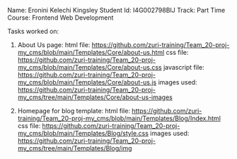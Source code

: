 Name: Eronini Kelechi Kingsley
Student Id: I4G002798BIJ
Track: Part Time 
Course: Frontend Web Development

Tasks worked on:
1. About Us page: 
 html file: https://github.com/zuri-training/Team_20-proj-my_cms/blob/main/Templates/Core/about-us.html
 css file: https://github.com/zuri-training/Team_20-proj-my_cms/blob/main/Templates/Core/about-us.css
 javascript file: https://github.com/zuri-training/Team_20-proj-my_cms/blob/main/Templates/Core/about-us.js
 images used: https://github.com/zuri-training/Team_20-proj-my_cms/tree/main/Templates/Core/about-us-images

2. Homepage for blog template:
 html file: https://github.com/zuri-training/Team_20-proj-my_cms/blob/main/Templates/Blog/Index.html
 css file: https://github.com/zuri-training/Team_20-proj-my_cms/blob/main/Templates/Blog/style.css
 images used: https://github.com/zuri-training/Team_20-proj-my_cms/tree/main/Templates/Blog/img

